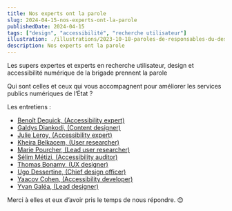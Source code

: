 ```yaml
---
title: Nos experts ont la parole
slug: 2024-04-15-nos-experts-ont-la-parole
publishedDate: 2024-04-15
tags: ["design", "accessibilité", "recherche utilisateur"]
illustration: ./illustrations/2023-10-18-paroles-de-responsables-du-design.png
description: Nos experts ont la parole
---
```


<p class="fr-text--lead">Les supers expertes et experts en recherche utilisateur, design et accessibilité numérique de la brigade prennent la parole</p>

Qui sont celles et ceux qui vous accompagnent pour améliorer les services publics numériques de l‘État ?

Les entretiens&nbsp;:
* [Benoît Dequick, (Accessibility expert)](/expert-experte/benoit-dequick/)
* [Galdys Diankodi, (Content designer)](/expert-experte/gladys-diankodi/)
* [Julie Leroy, (Accessibility expert)](/expert-experte/julie-leroy/)
* [Kheira Belkacem, (User researcher)](/expert-experte/kheira-belkacem/)
* [Marie Pourcher, (Lead user researcher)](/expert-experte/marie-pourcher/)
* [Sélim Métizi, (Accessibility auditor)](/expert-experte/selim-metizi/)
* [Thomas Bonamy, (UX designer)](/expert-experte/thomas-bonamy/)
* [Ugo Dessertine, (Chief design officer)](/expert-experte/ugo-dessertine/)
* [Yaacov Cohen, (Accessibility developer)](/expert-experte/yaacov-cohen/)
* [Yvan Galéa, (Lead designer)](/expert-experte/yvan-galea/)

Merci à elles et eux d’avoir pris le temps de nous répondre. 😊
